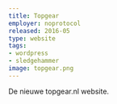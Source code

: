 ```yaml
---
title: Topgear
employer: noprotocol
released: 2016-05
type: website
tags:
- wordpress
- sledgehammer
image: topgear.png
---
```


De nieuwe topgear.nl website.